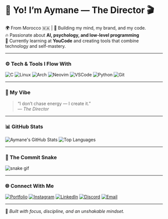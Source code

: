 # 👋 Yo! I’m Aymane — The Director 🎬  
🌍 From Morocco 🇲🇦 | 🧠 Building my mind, my brand, and my code.  
🔥 Passionate about **AI, psychology, and low-level programming**  
💼 Currently learning at **YouCode** and creating tools that combine technology and self-mastery.  

---

### ⚙️ Tech & Tools I Flow With
![C](https://img.shields.io/badge/C-00599C?style=for-the-badge&logo=c&logoColor=white)
![Linux](https://img.shields.io/badge/Linux-FCC624?style=for-the-badge&logo=linux&logoColor=black)
![Arch](https://img.shields.io/badge/Arch%20Linux-1793D1?style=for-the-badge&logo=arch-linux&logoColor=white)
![Neovim](https://img.shields.io/badge/Neovim-57A143?style=for-the-badge&logo=neovim&logoColor=white)
![VSCode](https://img.shields.io/badge/VS%20Code-007ACC?style=for-the-badge&logo=visual-studio-code&logoColor=white)
![Python](https://img.shields.io/badge/Python-3670A0?style=for-the-badge&logo=python&logoColor=ffdd54)
![Git](https://img.shields.io/badge/Git-F05032?style=for-the-badge&logo=git&logoColor=white)

---

### 🧭 My Vibe
> “I don’t chase energy — I create it.”  
> — *The Director*

---

### 📊 GitHub Stats
![Aymane's GitHub Stats](https://github-readme-stats.vercel.app/api?username=DIRECTOR-ctrl&show_icons=true&theme=radical)
![Top Languages](https://github-readme-stats.vercel.app/api/top-langs/?username=DIRECTOR-ctrl&layout=compact&theme=radical)

---

### 🐍 The Commit Snake
![snake gif](https://github.com/DIRECTOR-ctrl/DIRECTOR-ctrl/blob/output/github-contribution-grid-snake.svg)

---

### 🌐 Connect With Me
[![Portfolio](https://img.shields.io/badge/Portfolio-000000?style=for-the-badge&logo=vercel&logoColor=white)](https://thedirector.netlify.app)
[![Instagram](https://img.shields.io/badge/Instagram-E4405F?style=for-the-badge&logo=instagram&logoColor=white)](https://www.instagram.com/iam_uranos)
[![LinkedIn](https://img.shields.io/badge/LinkedIn-0A66C2?style=for-the-badge&logo=linkedin&logoColor=white)](https://www.linkedin.com/in/laksimi-aymane-1b902a387/)
[![Discord](https://img.shields.io/badge/Discord-7289DA?style=for-the-badge&logo=discord&logoColor=white)](https://discord.gg/Z4S4CkW9)
[![Email](https://img.shields.io/badge/Email-D14836?style=for-the-badge&logo=gmail&logoColor=white)](mailto:DominatVortex@proton.me)

---

🧩 *Built with focus, discipline, and an unshakable mindset.*

